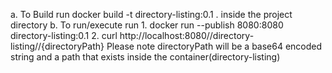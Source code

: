 a. To Build run docker build -t directory-listing:0.1 . inside the project directory
b. To run/execute run
		1. docker run --publish 8080:8080 directory-listing:0.1
		2. curl http://localhost:8080//directory-listing//{directoryPath} Please note directoryPath will be a base64 encoded string
																				and a path that exists inside the container(directory-listing)
